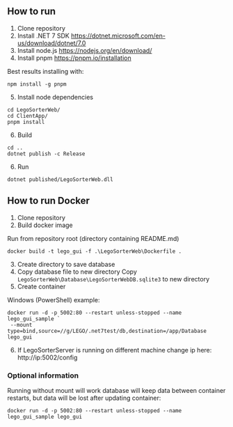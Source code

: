 ## How to run
1. Clone repository
2. Install .NET 7 SDK https://dotnet.microsoft.com/en-us/download/dotnet/7.0
3. Install node.js https://nodejs.org/en/download/
4. Install pnpm https://pnpm.io/installation

Best results installing with:
```commandline
npm install -g pnpm
```

5. Install node dependencies 
```commandline
cd LegoSorterWeb/
cd ClientApp/
pnpm install
```

6. Build 
```commandline
cd ..
dotnet publish -c Release
```

6. Run 
```commandline
dotnet published/LegoSorterWeb.dll
```

## How to run Docker
1. Clone repository
2. Build docker image

Run from repository root (directory containing README.md) 
```commandline
docker build -t lego_gui -f .\LegoSorterWeb\Dockerfile .
```
3. Create directory to save database
4. Copy database file to new directory
Copy `LegoSorterWeb\Database\LegoSorterWebDB.sqlite3` to new directory
5. Create container

Windows (PowerShell) example:
```commandline
docker run -d -p 5002:80 --restart unless-stopped --name lego_gui_sample `
 --mount type=bind,source=//g/LEGO/.net7test/db,destination=/app/Database lego_gui
```

6. If LegoSorterServer is running on different machine change ip here: http://ip:5002/config

### Optional information
Running without mount will work database will keep data between container restarts, but data will be lost after updating container:
```commandline
docker run -d -p 5002:80 --restart unless-stopped --name lego_gui_sample lego_gui
```
